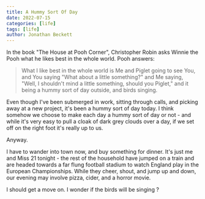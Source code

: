 ```yaml
---
title: A Hummy Sort Of Day
date: 2022-07-15
categories: [life]
tags: [life]
author: Jonathan Beckett
---
```


In the book "The House at Pooh Corner", Christopher Robin asks Winnie the Pooh what he likes best in the whole world. Pooh answers:

> What I like best in the whole world is Me and Piglet going to see You, and You saying "What about a little something?" and Me saying, "Well, I shouldn't mind a little something, should you Piglet," and it being a hummy sort of day outside, and birds singing.

Even though I've been submerged in work, sitting through calls, and picking away at a new project, it's been a hummy sort of day today. I think somehow we choose to make each day a hummy sort of day or not - and while it's very easy to pull a cloak of dark grey clouds over a day, if we set off on the right foot it's really up to us.

Anyway.

I have to wander into town now, and buy something for dinner. It's just me and Miss 21 tonight - the rest of the household have jumped on a train and are headed towards a far flung football stadium to watch England play in the European Championships. While they cheer, shout, and jump up and down, our evening may involve pizza, cider, and a horror movie.

I should get a move on. I wonder if the birds will be singing ?